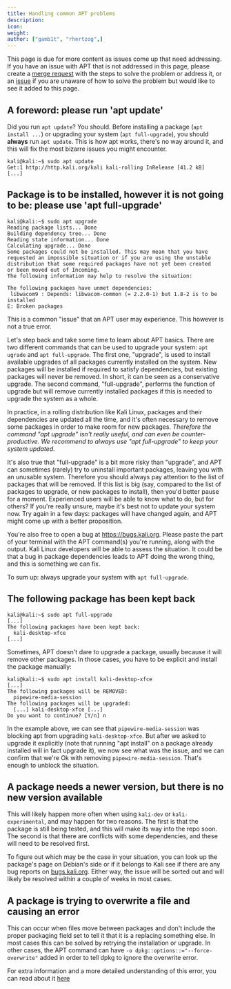 ```yaml
---
title: Handling common APT problems
description:
icon:
weight:
author: ["gamb1t", "rhertzog",]
---
```


This page is due for more content as issues come up that need addressing. If you have an issue with APT that is not addressed in this page, please create a [merge request](https://gitlab.com/kalilinux/documentation/kali-docs/-/merge_requests) with the steps to solve the problem or address it, or an [issue](https://gitlab.com/kalilinux/documentation/kali-docs/-/issues) if you are unaware of how to solve the problem but would like to see it added to this page.

## A foreword: please run 'apt update'

Did you run `apt update`? You should. Before installing a package (`apt install ...`) or upgrading your system (`apt full-upgrade`), you should **always** run `apt update`. This is how apt works, there's no way around it, and this will fix the most bizarre issues you might encounter.

```console
kali@kali:~$ sudo apt update
Get:1 http://http.kali.org/kali kali-rolling InRelease [41.2 kB]
[...]
```

## Package is to be installed, however it is not going to be: please use 'apt full-upgrade'

```console
kali@kali:~$ sudo apt upgrade
Reading package lists... Done
Building dependency tree... Done
Reading state information... Done
Calculating upgrade... Done
Some packages could not be installed. This may mean that you have
requested an impossible situation or if you are using the unstable
distribution that some required packages have not yet been created
or been moved out of Incoming.
The following information may help to resolve the situation:

The following packages have unmet dependencies:
 libwacom9 : Depends: libwacom-common (= 2.2.0-1) but 1.8-2 is to be installed
E: Broken packages
```

This is a common "issue" that an APT user may experience. This however is not a true error.

Let's step back and take some time to learn about APT basics. There are two different commands that can be used to upgrade your system: `apt ugrade` and `apt full-upgrade`. The first one, "upgrade", is used to install available upgrades of all packages currently installed on the system. New packages will be installed if required to satisfy dependencies, but existing packages will never be removed. In short, it can be seen as a conservative upgrade. The second command, "full-upgrade", performs the function of upgrade but will remove currently installed packages if this is needed to upgrade the system as a whole.

In practice, in a rolling distribution like Kali Linux, packages and their dependencies are updated all the time, and it's often necessary to remove some packages in order to make room for new packages. _Therefore the command "apt upgrade" isn't really useful, and can even be counter-productive. We recommend to always use "apt full-upgrade" to keep your system updated_.

It's also true that "full-upgrade" is a bit more risky than "upgrade", and APT can sometimes (rarely) try to uninstall important packages, leaving you with an unusable system. Therefore you should always pay attention to the list of packages that will be removed. If this list is big (say, compared to the list of packages to upgrade, or new packages to install), then you'd better pause for a moment. Experienced users will be able to know what to do, but for others? If you're really unsure, maybe it's best not to update your system now. Try again in a few days: packages will have changed again, and APT might come up with a better proposition.

You're also free to open a bug at <https://bugs.kali.org>. Please paste the part of your terminal with the APT command(s) you're running, along with the output. Kali Linux developers will be able to assess the situation. It could be that a bug in package dependencies leads to APT doing the wrong thing, and this is something we can fix.

To sum up: always upgrade your system with `apt full-upgrade`.

## The following package has been kept back

```console
kali@kali:~$ sudo apt full-upgrade
[...]
The following packages have been kept back:
  kali-desktop-xfce
[...]
```

Sometimes, APT doesn't dare to upgrade a package, usually because it will remove other packages. In those cases, you have to be explicit and install the package manually:

```
kali@kali:~$ sudo apt install kali-desktop-xfce
[...]
The following packages will be REMOVED:
  pipewire-media-session
The following packages will be upgraded:
  [...] kali-desktop-xfce [...]
Do you want to continue? [Y/n] n
```

In the example above, we can see that `pipewire-media-session` was blocking apt from upgrading `kali-desktop-xfce`. But after we asked to upgrade it explicitly (note that running "apt install" on a package already installed will in fact upgrade it), we now see what was the issue, and we can confirm that we're Ok with removing `pipewire-media-session`. That's enough to unblock the situation.

## A package needs a newer version, but there is no new version available

This will likely happen more often when using `kali-dev` or `kali-experimental`, and may happen for two reasons. The first is that the package is still being tested, and this will make its way into the repo soon. The second is that there are conflicts with some dependencies, and these will need to be resolved first.

To figure out which may be the case in your situation, you can look up the package's page on Debian's side or if it belongs to Kali see if there are any bug reports on [bugs.kali.org](https://bugs.kali.org/). Either way, the issue will be sorted out and will likely be resolved within a couple of weeks in most cases.

## A package is trying to overwrite a file and causing an error

This can occur when files move between packages and don't include the proper packaging field set to tell it that it is a replacing something else. In most cases this can be solved by retrying the installation or upgrade. In other cases, the APT command can have `-o dpkg::options::="--force-overwrite"` added in order to tell dpkg to ignore the overwrite error.

For extra information and a more detailed understanding of this error, you can read about it [here](https://raphaelhertzog.com/2011/08/01/understanding-dpkgs-file-overwrite-error/)
